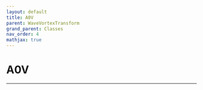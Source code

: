 ```yaml
---
layout: default
title: A0V
parent: WaveVortexTransform
grand_parent: Classes
nav_order: 4
mathjax: true
---
```


#  A0V




---

